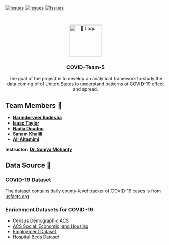 [![Issues](https://img.shields.io/github/contributors/UNCG-CSE/COVID-Team-5?style=flat-square)](https://github.com/UNCG-CSE/COVID-Team-5/graphs/contributors)
[![Issues](https://img.shields.io/github/issues/UNCG-CSE/COVID-Team-5.svg?style=flat-square)](https://github.com/UNCG-CSE/COVID-Team-5/issues)
[![Issues](https://img.shields.io/github/downloads/UNCG-CSE/COVID-Team-5/total?logo=download&style=flat-square)](https://github.com/UNCG-CSE/COVID-Team-5/)


<!-- PROJECT LOGO -->
<br />
<p align="center">
  <a href="https://github.com/UNCG-CSE/COVID-Team-5/">
    <img src="https://emoji.beeimg.com/🦠" alt="🦠 Logo" width="100" height="100">
  </a>

  <h3 align="center">COVID-Team-5</h3>

  <p align="center">
    The goal of the project is to develop an analytical framework to study the data coming of of United States to understand patterns of COVID-19 effect and spread.
  </p>
</p>

## Team Members 📣

- [**Harinderveer Badesha**](https://github.com/HarinB4)
- [**Isaac Taylor**](https://github.com/iataylor15)
- [**Nadia Doudou**](https://github.com/diatt17)
- [**Sanam Khalili**](https://github.com/SanamKhalili)
- [**Ali Altamimi**](https://github.com/CodingTheories)


**Instructor:** [**Dr. Somya Mohanty**](https://github.com/somyamohanty)

## Data Source 📜
### COVID-19 Dataset
The dataset contains daily county-level tracker of COVID-19 cases is from [usfacts.org](https://usafacts.org/visualizations/coronavirus-covid-19-spread-map/)

### Enrichment Datasets for COVID-19 
- [Census Demographic ACS](https://data.census.gov/cedsci/table?q=dp&tid=ACSDP1Y2018.DP05)
- [ACS Social, Economic, and Housing](https://data.census.gov/cedsci/table?q=dp&tid=ACSDP1Y2018.DP05)
- [Employment Dataset](https://www.bls.gov/cew/downloadable-data-files.htm)
- [Hospital Beds Dataset](https://coronavirus-resources.esri.com/datasets/1044bb19da8d4dbfb6a96eb1b4ebf629_0/data?geometry=-40.957%2C-16.820%2C15.996%2C72.123)
